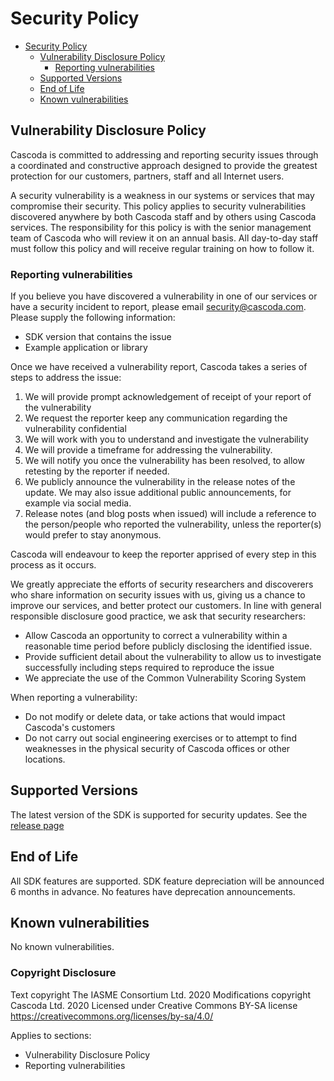 # Security Policy

<!-- TOC -->

- [Security Policy](#security-policy)
  - [Vulnerability Disclosure Policy](#vulnerability-disclosure-policy)
    - [Reporting vulnerabilities](#reporting-vulnerabilities)
  - [Supported Versions](#supported-versions)
  - [End of Life](#end-of-life)
  - [Known vulnerabilities](#known-vulnerabilities)

<!-- /TOC -->

## Vulnerability Disclosure Policy

Cascoda is committed to addressing and reporting security issues through a coordinated and constructive approach designed to provide the greatest protection for our customers, partners, staff and all Internet users.

A security vulnerability is a weakness in our systems or services that may compromise their security. This policy applies to security vulnerabilities discovered anywhere by both Cascoda staff and by others using Cascoda services. The responsibility for this policy is with the senior management team of Cascoda who will review it on an annual basis.  All day-to-day staff must follow this policy and will receive regular training on how to follow it.

### Reporting vulnerabilities

If you believe you have discovered a vulnerability in one of our services or have a security incident to report, please email security@cascoda.com.
Please supply the following information:

- SDK version that contains the issue
- Example application or library

Once we have received a vulnerability report, Cascoda takes a series of steps to address the issue:

1. We will provide prompt acknowledgement of receipt of your report of the vulnerability
2. We request the reporter keep any communication regarding the vulnerability confidential
3. We will work with you to understand and investigate the vulnerability
4. We will provide a timeframe for addressing the vulnerability.
5. We will notify you once the vulnerability has been resolved, to allow retesting by the reporter if needed.
6. We publicly announce the vulnerability in the release notes of the update. We may also issue additional public announcements, for example via social media.
7. Release notes (and blog posts when issued) will include a reference to the person/people who reported the vulnerability, unless the reporter(s) would prefer to stay anonymous.

Cascoda will endeavour to keep the reporter apprised of every step in this process as it occurs.

We greatly appreciate the efforts of security researchers and discoverers who share information on security issues with us, giving us a chance to improve our services, and better protect our customers. In line with general responsible disclosure good practice, we ask that security researchers:

- Allow Cascoda an opportunity to correct a vulnerability within a reasonable time period before publicly disclosing the identified issue.
- Provide sufficient detail about the vulnerability to allow us to investigate successfully including steps required to reproduce the issue
- We appreciate the use of the Common Vulnerability Scoring System 

When reporting a vulnerability:
- Do not modify or delete data, or take actions that would impact Cascoda's customers
- Do not carry out social engineering exercises or to attempt to find weaknesses in the physical security of Cascoda offices or other locations.


## Supported Versions

The latest version of the SDK is supported for security updates.
See the [release page](https://github.com/Cascoda/cascoda-sdk/releases)

## End of Life

All SDK features are supported. SDK feature depreciation will be announced 6 months in advance.
No features have deprecation announcements.

## Known vulnerabilities

No known vulnerabilities.


### Copyright Disclosure
 
Text copyright The IASME Consortium Ltd. 2020
Modifications copyright Cascoda Ltd. 2020
Licensed under Creative Commons BY-SA license https://creativecommons.org/licenses/by-sa/4.0/

Applies to sections:

- Vulnerability Disclosure Policy 
- Reporting vulnerabilities
